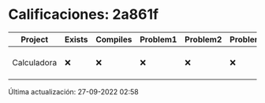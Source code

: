 # Calificaciones: 2a861f
|Project|Exists|Compiles|Problem1|Problem2|Problem3|Extra|CommitHash|CommitDate|CheckDate|Comments|DueDate|Grade|
|-|-|-|-|-|-|-|-|-|-|-|-|-|
|Calculadora|❌|❌|❌|❌|❌|❌|NA|NA|27-09-2022 02:58:08|No se encontró el archivo en PracticasCompuI/Calculadora/Calculadora.cpp|28-09-2022 21:00:00|5|

Última actualización: 27-09-2022 02:58